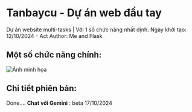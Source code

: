 # Tanbaycu - Dự án web đầu tay

Dự án website multi-tasks | Với 1 số chức năng nhất định.
Ngày khởi tạo: 12/10/2024 - Act
Author: Me and Flask



## Một số chức năng chính:
![Ảnh minh họa](https://i.postimg.cc/QdFPD2TR/z5940471382564-70dbcba4e6a743fde4809ba31cfb680b.jpg)


## Chi tiết phiên bản:

Done....
**Chat với Gemini** : beta 17/10/2024





